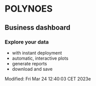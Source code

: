 # POLYNOES
## Business dashboard

### Explore your data
* with instant deployment
* automatic, interactive plots
* generate reports
* download and save

Modified: Fri Mar 24 12:40:03 CET 2023e
